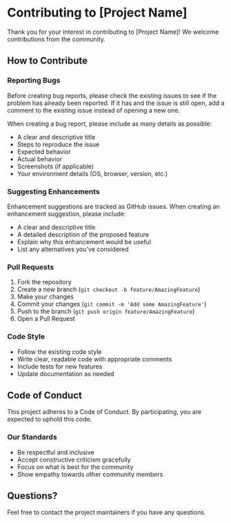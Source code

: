 # Contributing to [Project Name]

Thank you for your interest in contributing to [Project Name]! We welcome contributions from the community.

## How to Contribute

### Reporting Bugs

Before creating bug reports, please check the existing issues to see if the problem has already been reported. If it has and the issue is still open, add a comment to the existing issue instead of opening a new one.

When creating a bug report, please include as many details as possible:

- A clear and descriptive title
- Steps to reproduce the issue
- Expected behavior
- Actual behavior
- Screenshots (if applicable)
- Your environment details (OS, browser, version, etc.)

### Suggesting Enhancements

Enhancement suggestions are tracked as GitHub issues. When creating an enhancement suggestion, please include:

- A clear and descriptive title
- A detailed description of the proposed feature
- Explain why this enhancement would be useful
- List any alternatives you've considered

### Pull Requests

1. Fork the repository
2. Create a new branch (`git checkout -b feature/AmazingFeature`)
3. Make your changes
4. Commit your changes (`git commit -m 'Add some AmazingFeature'`)
5. Push to the branch (`git push origin feature/AmazingFeature`)
6. Open a Pull Request

### Code Style

- Follow the existing code style
- Write clear, readable code with appropriate comments
- Include tests for new features
- Update documentation as needed

## Code of Conduct

This project adheres to a Code of Conduct. By participating, you are expected to uphold this code.

### Our Standards

- Be respectful and inclusive
- Accept constructive criticism gracefully
- Focus on what is best for the community
- Show empathy towards other community members

## Questions?

Feel free to contact the project maintainers if you have any questions.
